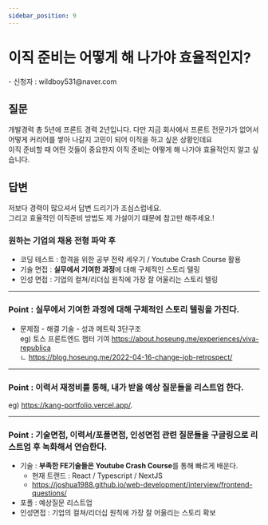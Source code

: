 ```yaml
---
sidebar_position: 9
---
```


# 이직 준비는 어떻게 해 나가야 효율적인지?
<head>
  <meta name="keywords" content="개발자 취업 기준"/>
</head>
- 신청자 : wildboy531@naver.com

## 질문  
개발경력 총 5년에 프론트 경력 2년입니다. 다만 지금 회사에서 프론트 전문가가 없어서 어떻게 커리어를 쌓아 나갈지 고민이 되어 이직을 하고 싶은 상황인데요  
이직 준비할 때 어떤 것들이 중요한지 이직 준비는 어떻게 해 나가야 효율적인지 알고 싶습니다.  

## 답변

저보다 경력이 많으셔서 답변 드리기가 조심스럽네요.  
그리고 효율적인 이직준비 방법도 제 가설이기 떄문에 참고만 해주세요.!

### 원하는 기업의 채용 전형 파악 후  
- 코딩 테스트 : 합격을 위한 공부 전략 세우기 / Youtube Crash Course 활용   
- 기술 면접 : **실무에서 기여한 과정**에 대해 구체적인 스토리 텔링    
- 인성 면접 : 기업의 컬쳐/리더십 원칙에 가장 잘 어울리는 스토리 텔링 

--- 

### Point : **실무에서 기여한 과정**에 대해 구체적인 스토리 텔링을 가진다.   
- 문제점 - 해결 기술 - 성과 메트릭 3단구조   
eg) 토스 프론트엔드 챕터 기여 https://about.hoseung.me/experiences/viva-republica   
ㄴ https://blog.hoseung.me/2022-04-16-change-job-retrospect/  

---

### Point : 이력서 재정비를 통해, 내가 받을 예상 질문들을 리스트업 한다.  
eg) https://kang-portfolio.vercel.app/. 

---

### Point : 기술면접, 이력서/포폴면접, 인성면접 관련 질문들을 구글링으로 리스트업 후 녹화해서 연습한다.   
- 기술 : **부족한 FE기술들은 Youtube Crash Course**를 통해 빠르게 배운다. 
  - 현재 트랜드 : React / Typescript / NextJS
  - https://joshua1988.github.io/web-development/interview/frontend-questions/ 
- 포폴 : 예상질문 리스트업
- 인성면접 : 기업의 컬쳐/리더십 원칙에 가장 잘 어울리는 스토리 확보  

